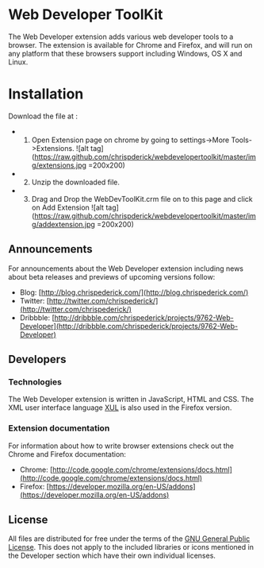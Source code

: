 Web Developer ToolKit
=====================

The Web Developer extension adds various web developer tools to a browser.
The extension is available for Chrome and Firefox, and will run on any platform that these browsers support including Windows, OS X and Linux.

Installation
============

Download the file at : 
* 1. Open Extension page on chrome by going to settings->More Tools->Extensions.
 ![alt tag](https://raw.github.com/chrispderick/webdevelopertoolkit/master/img/extensions.jpg =200x200)
* 2. Unzip the downloaded file.
* 3. Drag and Drop the WebDevToolKit.crm file on to this page and click on Add Extension
  ![alt tag](https://raw.github.com/chrispderick/webdevelopertoolkit/master/img/addextension.jpg =200x200)


Announcements
-------------

For announcements about the Web Developer extension including news about beta releases and previews of upcoming versions follow:

* Blog: [http://blog.chrispederick.com/](http://blog.chrispederick.com/)
* Twitter: [http://twitter.com/chrispederick/](http://twitter.com/chrispederick/)
* Dribbble: [http://dribbble.com/chrispederick/projects/9762-Web-Developer](http://dribbble.com/chrispederick/projects/9762-Web-Developer)


Developers
----------

### Technologies

The Web Developer extension is written in JavaScript, HTML and CSS.
The XML user interface language
[XUL](https://developer.mozilla.org/en/XUL)
is also used in the Firefox version.

### Extension documentation

For information about how to write browser extensions check out the Chrome and Firefox documentation:

* Chrome: [http://code.google.com/chrome/extensions/docs.html](http://code.google.com/chrome/extensions/docs.html)
* Firefox: [https://developer.mozilla.org/en-US/addons](https://developer.mozilla.org/en-US/addons)

License
-------

All files are distributed for free under the terms of the
[GNU General Public License](http://www.gnu.org/licenses/gpl.txt).
This does not apply to the included libraries or icons mentioned in the Developer section which have their own individual licenses.
